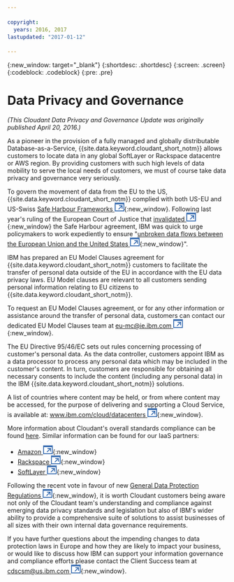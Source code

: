 ```yaml
---

copyright:
  years: 2016, 2017
lastupdated: "2017-01-12"

---
```


{:new_window: target="_blank"}
{:shortdesc: .shortdesc}
{:screen: .screen}
{:codeblock: .codeblock}
{:pre: .pre}

# Data Privacy and Governance

_(This Cloudant Data Privacy and Governance Update was originally published April 20, 2016.)_

As a pioneer in the provision of a fully managed and globally distributable Database-as-a-Service,
{{site.data.keyword.cloudant_short_notm}} allows customers to locate data in any
global SoftLayer or Rackspace datacentre or AWS region.
By providing customers with such high levels of data mobility to serve the local needs of customers,
we must of course take data privacy and governance very seriously.

To govern the movement of data from the EU to the US,
{{site.data.keyword.cloudant_short_notm}} complied with both US-EU and US-Swiss
[Safe Harbour Frameworks ![External link icon](../images/launch-glyph.svg "External link icon")](https://safeharbor.export.gov/companyinfo.aspx?id=29450){:new_window}.
Following last year's ruling of the European Court of Justice that
[invalidated ![External link icon](../images/launch-glyph.svg "External link icon")](http://curia.europa.eu/juris/document/document.jsf?text=&docid=169195&pageIndex=0&doclang=en&mode=req&dir=&occ=first&part=1&cid=113326){:new_window}
the Safe Harbour agreement,
IBM was quick to urge policymakers to work expediently
to ensure "[unbroken data flows between the European Union and the United States ![External link icon](../images/launch-glyph.svg "External link icon")](http://www.ibm.com/ibm/ibmgra/safe_harbor_10062015.html){:new_window}".

IBM has prepared an EU Model Clauses agreement for {{site.data.keyword.cloudant_short_notm}} customers
to facilitate the transfer of personal data outside of the EU
in accordance with the EU data privacy laws.
EU Model clauses are relevant to all customers
sending personal information relating to EU citizens to {{site.data.keyword.cloudant_short_notm}}.

To request an EU Model Clauses agreement,
or for any other information or assistance around the transfer of personal data,
customers can contact our dedicated EU Model Clauses team at [eu-mc@ie.ibm.com ![External link icon](../images/launch-glyph.svg "External link icon")](mailto:eu-mc@ie.ibm.com){:new_window}.

The EU Directive 95/46/EC sets out rules concerning processing of customer's personal data.
As the data controller,
customers appoint IBM as a data processor to process any personal data which may be included in the customer's content.
In turn,
customers are responsible for obtaining all necessary consents
to include the content (including any personal data) in the IBM {{site.data.keyword.cloudant_short_notm}} solutions.

A list of countries where content may be held,
or from where content may be accessed,
for the purpose of delivering and supporting a Cloud Service,
is available at:
[www.ibm.com/cloud/datacenters ![External link icon](../images/launch-glyph.svg "External link icon")](http://www.ibm.com/cloud/datacenters){:new_window}.

More information about Cloudant's overall standards compliance can be found
[here](cloudantcompliance.html).
Similar information can be found for our IaaS partners:

-   [Amazon ![External link icon](../images/launch-glyph.svg "External link icon")](https://aws.amazon.com/compliance/){:new_window}
-   [Rackspace ![External link icon](../images/launch-glyph.svg "External link icon")](http://www.rackspace.co.uk/certifications){:new_window}
-   [SoftLayer ![External link icon](../images/launch-glyph.svg "External link icon")](http://www.softlayer.com/compliance){:new_window}

Following the recent vote in favour of new
[General Data Protection Regulations ![External link icon](../images/launch-glyph.svg "External link icon")](http://www.engadget.com/2016/04/14/eu-data-protection-rules/){:new_window},
it is worth Cloudant customers being aware not only of the Cloudant team's understanding and
compliance against emerging data privacy standards and legislation
but also of IBM's wider ability to provide a comprehensive suite of solutions
to assist businesses of all sizes with their own internal data governance requirements.

If you have further questions about the impending changes to data protection laws in Europe
and how they are likely to impact your business,
or would like to discuss how IBM can support your information governance
and compliance efforts please contact the Client Success team at [cdscsm@us.ibm.com ![External link icon](../images/launch-glyph.svg "External link icon")](mailto:cdscsm@us.ibm.com){:new_window}. 